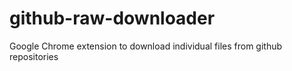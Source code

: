 # github-raw-downloader
Google Chrome extension to download individual files from github repositories
